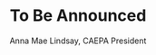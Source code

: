 ---
title: "To Be Announced"
author: Anna Mae Lindsay, CAEPA President

start_date: 2016-10-14
end_date: 2016-10-15

image_path:
event_url: 

# venue:
location: Westin Westminster
address: 10600 Westminster Blvd
city: Westminster
state: CO
zipcode: 80020
phone: (303) 410-5000
website: http://www.westindenverboulder.com

# offers:
price1: 0
price2: 0
registration: https://www.mkt.com/caepa
---